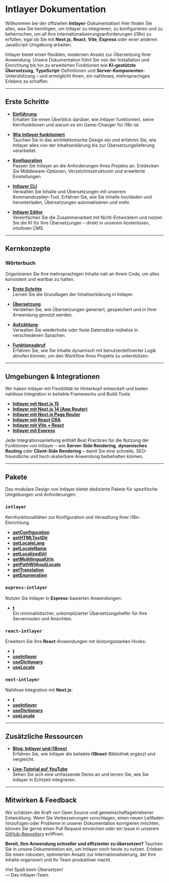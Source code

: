 # Intlayer Dokumentation

Willkommen bei der offiziellen **Intlayer**-Dokumentation! Hier finden Sie alles, was Sie benötigen, um Intlayer zu integrieren, zu konfigurieren und zu beherrschen, um all Ihre Internationalisierungsanforderungen (i18n) zu erfüllen, egal ob Sie mit **Next.js**, **React**, **Vite**, **Express** oder einer anderen JavaScript-Umgebung arbeiten.

Intlayer bietet einen flexiblen, modernen Ansatz zur Übersetzung Ihrer Anwendung. Unsere Dokumentation führt Sie von der Installation und Einrichtung bis hin zu erweiterten Funktionen wie **KI-gestützte Übersetzung**, **TypeScript**-Definitionen und **Server-Komponenten**-Unterstützung – und ermöglicht Ihnen, ein nahtloses, mehrsprachiges Erlebnis zu schaffen.

---

## Erste Schritte

- **[Einführung](https://github.com/aymericzip/intlayer/blob/main/docs/de/introduction.md)**  
  Erhalten Sie einen Überblick darüber, wie Intlayer funktioniert, seine Kernfunktionen und warum es ein Game-Changer für i18n ist.

- **[Wie Intlayer funktioniert](https://github.com/aymericzip/intlayer/blob/main/docs/de/how_works_intlayer.md)**  
  Tauchen Sie in das architektonische Design ein und erfahren Sie, wie Intlayer alles von der Inhaltserklärung bis zur Übersetzungslieferung verarbeitet.

- **[Konfiguration](https://github.com/aymericzip/intlayer/blob/main/docs/de/configuration.md)**  
  Passen Sie Intlayer an die Anforderungen Ihres Projekts an. Entdecken Sie Middleware-Optionen, Verzeichnisstrukturen und erweiterte Einstellungen.

- **[Intlayer CLI](https://github.com/aymericzip/intlayer/blob/main/docs/de/intlayer_cli.md)**  
  Verwalten Sie Inhalte und Übersetzungen mit unserem Kommandozeilen-Tool. Erfahren Sie, wie Sie Inhalte hochladen und herunterladen, Übersetzungen automatisieren und mehr.

- **[Intlayer Editor](https://github.com/aymericzip/intlayer/blob/main/docs/de/intlayer_visual_editor.md)**  
  Vereinfachen Sie die Zusammenarbeit mit Nicht-Entwicklern und nutzen Sie die KI für Ihre Übersetzungen – direkt in unserem kostenlosen, intuitiven CMS.

---

## Kernkonzepte

### Wörterbuch

Organisieren Sie Ihre mehrsprachigen Inhalte nah an Ihrem Code, um alles konsistent und wartbar zu halten.

- **[Erste Schritte](https://github.com/aymericzip/intlayer/blob/main/docs/de/dictionary/get_started.md)**  
  Lernen Sie die Grundlagen der Inhaltserklärung in Intlayer.

- **[Übersetzung](https://github.com/aymericzip/intlayer/blob/main/docs/de/dictionary/translation.md)**  
  Verstehen Sie, wie Übersetzungen generiert, gespeichert und in Ihrer Anwendung genutzt werden.

- **[Aufzählung](https://github.com/aymericzip/intlayer/blob/main/docs/de/dictionary/enumeration.md)**  
  Verwalten Sie wiederholte oder feste Datensätze mühelos in verschiedenen Sprachen.

- **[Funktionsabruf](https://github.com/aymericzip/intlayer/blob/main/docs/de/dictionary/function_fetching.md)**  
  Erfahren Sie, wie Sie Inhalte dynamisch mit benutzerdefinierter Logik abrufen können, um den Workflow Ihres Projekts zu unterstützen.

---

## Umgebungen & Integrationen

Wir haben Intlayer mit Flexibilität im Hinterkopf entwickelt und bieten nahtlose Integration in beliebte Frameworks und Build-Tools:

- **[Intlayer mit Next.js 15](https://github.com/aymericzip/intlayer/blob/main/docs/de/intlayer_with_nextjs_15.md)**
- **[Intlayer mit Next.js 14 (App Router)](https://github.com/aymericzip/intlayer/blob/main/docs/de/intlayer_with_nextjs_14.md)**
- **[Intlayer mit Next.js Page Router](https://github.com/aymericzip/intlayer/blob/main/docs/de/intlayer_with_nextjs_page_router.md)**
- **[Intlayer mit React CRA](https://github.com/aymericzip/intlayer/blob/main/docs/de/intlayer_with_create_react_app.md)**
- **[Intlayer mit Vite + React](https://github.com/aymericzip/intlayer/blob/main/docs/de/intlayer_with_vite+react.md)**
- **[Intlayer mit Express](https://github.com/aymericzip/intlayer/blob/main/docs/de/intlayer_with_express.md)**

Jede Integrationsanleitung enthält Best Practices für die Nutzung der Funktionen von Intlayer – wie **Server-Side Rendering**, **dynamisches Routing** oder **Client-Side Rendering** – damit Sie eine schnelle, SEO-freundliche und hoch skalierbare Anwendung beibehalten können.

---

## Pakete

Das modulare Design von Intlayer bietet dedizierte Pakete für spezifische Umgebungen und Anforderungen:

### `intlayer`

Kernfunktionalitäten zur Konfiguration und Verwaltung Ihrer i18n-Einrichtung.

- **[getConfiguration](https://github.com/aymericzip/intlayer/blob/main/docs/de/packages/intlayer/getConfiguration.md)**
- **[getHTMLTextDir](https://github.com/aymericzip/intlayer/blob/main/docs/de/packages/intlayer/getHTMLTextDir.md)**
- **[getLocaleLang](https://github.com/aymericzip/intlayer/blob/main/docs/de/packages/intlayer/getLocaleLang.md)**
- **[getLocaleName](https://github.com/aymericzip/intlayer/blob/main/docs/de/packages/intlayer/getLocaleName.md)**
- **[getLocalizedUrl](https://github.com/aymericzip/intlayer/blob/main/docs/de/packages/intlayer/getLocalizedUrl.md)**
- **[getMultilingualUrls](https://github.com/aymericzip/intlayer/blob/main/docs/de/packages/intlayer/getMultilingualUrls.md)**
- **[getPathWithoutLocale](https://github.com/aymericzip/intlayer/blob/main/docs/de/packages/intlayer/getPathWithoutLocale.md)**
- **[getTranslation](https://github.com/aymericzip/intlayer/blob/main/docs/de/packages/intlayer/getTranslation.md)**
- **[getEnumeration](https://github.com/aymericzip/intlayer/blob/main/docs/de/packages/intlayer/getEnumeration.md)**

### `express-intlayer`

Nutzen Sie Intlayer in **Express**-basierten Anwendungen:

- **[t](https://github.com/aymericzip/intlayer/blob/main/docs/de/packages/express-intlayer/t.md)**  
  Ein minimalistischer, unkomplizierter Übersetzungshelfer für Ihre Serverrouten und Ansichten.

### `react-intlayer`

Erweitern Sie Ihre **React**-Anwendungen mit leistungsstarken Hooks:

- **[t](https://github.com/aymericzip/intlayer/blob/main/docs/de/packages/react-intlayer/t.md)**
- **[useIntlayer](https://github.com/aymericzip/intlayer/blob/main/docs/de/packages/react-intlayer/useIntlayer.md)**
- **[useDictionary](https://github.com/aymericzip/intlayer/blob/main/docs/de/packages/react-intlayer/useDictionary.md)**
- **[useLocale](https://github.com/aymericzip/intlayer/blob/main/docs/de/packages/react-intlayer/useLocale.md)**

### `next-intlayer`

Nahtlose Integration mit **Next.js**:

- **[t](https://github.com/aymericzip/intlayer/blob/main/docs/de/packages/next-intlayer/t.md)**
- **[useIntlayer](https://github.com/aymericzip/intlayer/blob/main/docs/de/packages/next-intlayer/useIntlayer.md)**
- **[useDictionary](https://github.com/aymericzip/intlayer/blob/main/docs/de/packages/next-intlayer/useDictionary.md)**
- **[useLocale](https://github.com/aymericzip/intlayer/blob/main/docs/de/packages/next-intlayer/useLocale.md)**

---

## Zusätzliche Ressourcen

- **[Blog: Intlayer und i18next](https://github.com/aymericzip/intlayer/blob/main/docs/de/intlayer_with_i18next.md)**  
  Erfahren Sie, wie Intlayer die beliebte **i18next**-Bibliothek ergänzt und vergleicht.

- **[Live-Tutorial auf YouTube](https://youtu.be/W2G7KxuSD4c?si=GyU_KpVhr61razRw)**  
  Sehen Sie sich eine umfassende Demo an und lernen Sie, wie Sie Intlayer in Echtzeit integrieren.

---

## Mitwirken & Feedback

Wir schätzen die Kraft von Open Source und gemeinschaftsgetriebener Entwicklung. Wenn Sie Verbesserungen vorschlagen, einen neuen Leitfaden hinzufügen oder Probleme in unserer Dokumentation korrigieren möchten, können Sie gerne einen Pull Request einreichen oder ein Issue in unserem [GitHub-Repository](https://github.com/aymericzip/intlayer/blob/main/docs) eröffnen.

**Bereit, Ihre Anwendung schneller und effizienter zu übersetzen?** Tauchen Sie in unsere Dokumentation ein, um Intlayer noch heute zu nutzen. Erleben Sie einen robusten, optimierten Ansatz zur Internationalisierung, der Ihre Inhalte organisiert und Ihr Team produktiver macht.

Viel Spaß beim Übersetzen!  
— Das Intlayer-Team
